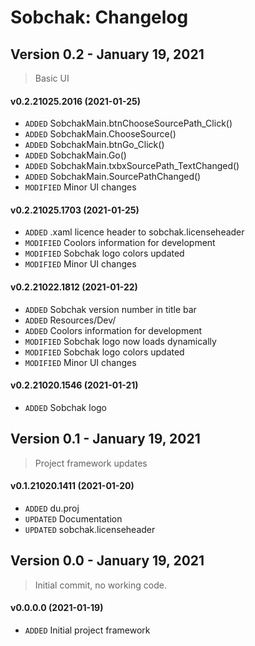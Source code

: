 ﻿# Sobchak: Changelog

## Version 0.2 - January 19, 2021
> Basic UI

#### v0.2.21025.2016 (2021-01-25)
* `ADDED` SobchakMain.btnChooseSourcePath_Click()
* `ADDED` SobchakMain.ChooseSource()
* `ADDED` SobchakMain.btnGo_Click()
* `ADDED` SobchakMain.Go()
* `ADDED` SobchakMain.txbxSourcePath_TextChanged()
* `ADDED` SobchakMain.SourcePathChanged()
* `MODIFIED` Minor UI changes

#### v0.2.21025.1703 (2021-01-25)
* `ADDED` .xaml licence header to sobchak.licenseheader
* `MODIFIED` Coolors information for development
* `MODIFIED` Sobchak logo colors updated
* `MODIFIED` Minor UI changes

#### v0.2.21022.1812 (2021-01-22)
* `ADDED` Sobchak version number in title bar
* `ADDED` Resources/Dev/
* `ADDED` Coolors information for development
* `MODIFIED` Sobchak logo now loads dynamically
* `MODIFIED` Sobchak logo colors updated
* `MODIFIED` Minor UI changes

#### v0.2.21020.1546 (2021-01-21)
* `ADDED` Sobchak logo

## Version 0.1 - January 19, 2021
> Project framework updates

#### v0.1.21020.1411 (2021-01-20)
* `ADDED` du.proj
* `UPDATED` Documentation
* `UPDATED` sobchak.licenseheader

## Version 0.0 - January 19, 2021
> Initial commit, no working code.

#### v0.0.0.0 (2021-01-19)
* `ADDED` Initial project framework